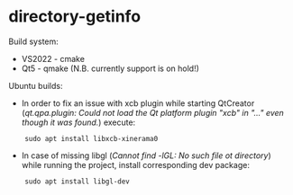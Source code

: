 ﻿# directory-getinfo

Build system:
* VS2022 - cmake
* Qt5 - qmake (N.B. currently support is on hold!)

Ubuntu builds:
* In order to fix an issue with xcb plugin while starting QtCreator (_qt.qpa.plugin: Could not load the Qt platform plugin "xcb" in "..." even though it was found._) execute:
```
	sudo apt install libxcb-xinerama0
```
* In case of missing libgl (_Cannot find -lGL: No such file ot directory_) while running the project, install corresponding dev package:
```
	sudo apt install libgl-dev
```

